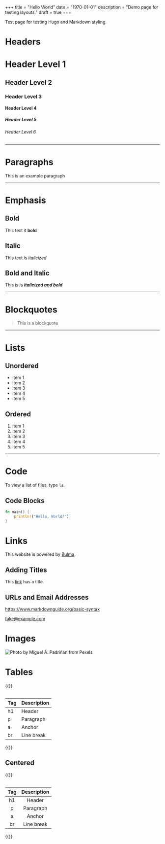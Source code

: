 +++
title = "Hello World"
date = "1970-01-01"
description = "Demo page for testing layouts."
draft = true
+++

Test page for testing Hugo and Markdown styling.

# Headers

# Header Level 1

## Header Level 2

### Header Level 3

#### Header Level 4

##### Header Level 5

###### Header Level 6

---

# Paragraphs

This is an example paragraph

---

# Emphasis

## Bold

This text it **bold**

## Italic

This text is _italicized_

## Bold and Italic

This is is **_italicized and bold_**

---

# Blockquotes

> This is a blockquote

---

# Lists

## Unordered

- item 1
- item 2
- item 3
- item 4
- item 5

## Ordered

1. item 1
1. item 2
1. item 3
1. item 4
1. item 5

---

# Code

To view a list of files, type `ls`.

## Code Blocks

```rust
fn main() {
    println!("Hello, World!");
}
```

# Links

This website is powered by [Bulma](https://bulma.io).

## Adding Titles

This [link](# "Hi!") has a title.

## URLs and Email Addresses

<https://www.markdownguide.org/basic-syntax>

<fake@example.com>

# Images

![Photo by Miguel Á. Padriñán from Pexels](https://images.pexels.com/photos/1591056/pexels-photo-1591056.jpeg?auto=compress&cs=tinysrgb&w=420&h=250&dpr=1 "Photo by Miguel Á. Padriñán from Pexels")

# Tables

{{<table>}}

| Tag | Description |
| --- | ----------- |
| h1  | Header      |
| p   | Paragraph   |
| a   | Anchor      |
| br  | Line break  |

{{</table>}}

## Centered

{{<table>}}

| Tag | Description |
| :-: | :---------: |
| h1  |   Header    |
|  p  |  Paragraph  |
|  a  |   Anchor    |
| br  | Line break  |

{{</table>}}
